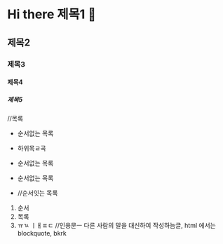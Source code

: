 # Hi there 제목1 👋
## 제목2
### 제목3
#### 제목4
##### 제목5

//목록
* 순서없는 목록
 + 하위목ㄹ곡
* 순서없는 목록
* 순서없는 목록

* //순서잇는 목록
1. 순서
2. 목록
3.  ㅠㄳ ㅣㅐㅍㄷ 
//인용문ㅡ 다른 사람의 말을 대신하여 작성하늠글, html 에서는 blockquote, bkrk
